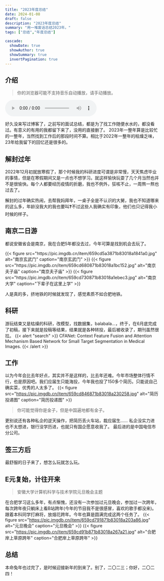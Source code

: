```yaml
---
title: "2023年度总结"
date: 2024-01-08
draft: false
description: "2023年度总结"
summary: "用一堆废话总结2023年。"
tags: ["总结","年度总结"]

cascade:
  showDate: true
  showAuthor: true
  showSummary: true
  invertPagination: true
---
```


## 介绍

> 你的浏览器可能不支持音乐自动播放，请手动播放。

 <audio id="music-player" autoplay controls >
    <source type="audio/mp3" src="http://oss.mrning.cn/%E7%9C%8B%E5%BE%97%E6%9C%80%E8%BF%9C%E7%9A%84%E5%9C%B0%E6%96%B9.mp3"></source>
    <p>你的浏览器不支持音乐播放</p>
</audio>

<script>
    var player = document.getElementById("music-player");
    player.volume = 0.2;
    player.play()
    if (player.paused) { 
        player.paused=false;
        player.play(); 
    }    
</script>

好久没来写过博客了，之前写的面试总结，都是为了找工作随便水水的，都没看过。有意义的有用的我都留下来了，没用的直接删了。
2023年一整年算是比较忙的一整年，当然找到工作后的那段时间不算。相比于2022年一整年的枯燥乏味，23年给我留下的回忆还是很多的。
## 解封过年
2022年12月初就放寒假了，那个时候我的科研进度可谓是非常慢，天天焦虑毕业的事情，但是在寒假期间又是一点也不想学习。就这样愉快玩耍了几个月当然也并不是很愉快。每个人都要经历疫情的折磨，我也不例外，狂咳不止，一周熬一熬也过去了。

解封的过年确实热闹，去帮我妈拜年，一桌子全是不认识的大舅，我也不知道哪来的这么多，年龄没我大的我也要叫❓不过这些人我确实有印象，他们也只记得我小时候的样子。
## 南京二日游
都说安徽省会是南京，我在合肥5年都没去过，今年可算是找到机会去玩了。
<div>
{{< figure
    src="https://pic.imgdb.cn/item/659cd5a3871b83018a1841a0.jpg"
    alt="南京玄武门"
    caption="南京玄武门"
    >}}
{{< figure
    src="https://pic.imgdb.cn/item/659cd680871b83018a1bc152.jpg"
    alt="南京夫子庙"
    caption="南京夫子庙"
    >}}
{{< figure
    src="https://pic.imgdb.cn/item/659cd730871b83018a1ebec3.jpg"
    alt="南京大学"
    caption="下辈子在这里上学"
    >}}


人是真的多，挤地铁的时候就发现了，感觉素质不如合肥地铁。
## 科研
游玩结束又是枯燥的科研，改模型，找数据集，balabala...，终于，在6月底完成了初稿，接下来就是投稿等结果，结果就是各种转投，最后被收录了，期刊虽然很拉。
{{< alert "search" >}}
CFANet: Context Feature Fusion and Attention Mechanism Based Network for Small Target Segmentation in Medical Images.
{{< /alert >}}
## 工作
以为今年会比去年好点，其实并不是这样的，比去年还难。今年市场整体行情不行，也是原因吧。我们应届生只能海投，今年我也投了150多个简历。只能说自己确实菜，优秀的人太多了。
{{< figure
    src="https://pic.imgdb.cn/item/659cd846871b83018a230258.jpg"
    alt="简历投递图"
    caption="简历投递图"
    >}}
> 你可能觉得你是金子，但是中国遍地都有金子。

更别说还有各种私企的逆天操作，把简历丢火车站，裁应届生……
私企没实力进也不太想进，银行没学历进，也就只有国企愿意收我了。
最后进的是中国电信市分公司。

## 签三方后
最舒服的日子来了，想怎么玩就怎么玩。

##  E元复始，计往开来
> 安徽大学计算机科学与技术学院元旦晚会主题

在合肥学习这么多年，有点惭愧，还没有一次参加过元旦晚会，参加过一次跨年，每次跨年夜只躺床上看B站跨年(今年的节目我不是很感冒，喜欢的歌手都没来)。 跟着本科同学打麻将，放烟花跨年。今年也算是圆满完成这两个任务了。
{{< figure
    src="https://pic.imgdb.cn/item/659cd791871b83018a203a86.jpg"
    alt="元旦晚会"
    caption="元旦晚会"
    >}}
    {{< figure
    src="https://pic.imgdb.cn/item/659cd91b871b83018a267a21.jpg"
    alt="合肥岸上草原跨年"
    caption="合肥岸上草原跨年"
    >}}
##  总结
本命兔年也过完了，是时候迎接新年的到来了。别了，二〇二三；你好，二〇二四！



